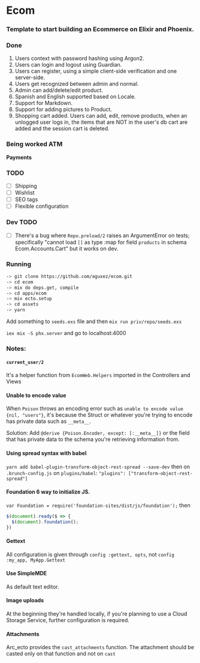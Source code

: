 # Ecom

### Template to start building an Ecommerce on Elixir and Phoenix.

### Done

1. Users context with password hashing using Argon2.
2. Users can login and logout using Guardian.
3. Users can register, using a simple client-side verification and one server-side.
4. Users get recognized between admin and normal.
5. Admin can add/delete/edit product.
6. Spanish and English supported based on Locale.
7. Support for Markdown.
8. Support for adding pictures to Product.
9. Shopping cart added. Users can add, edit, remove products, when an unlogged user logs in, the items that are NOT in the user's db cart are added and the session cart is deleted.

### Being worked ATM
**Payments**

### TODO
- [ ] Shipping
- [ ] Wishlist
- [ ] SEO tags
- [ ] Flexible configuration

### Dev TODO
- [ ] There's a bug where `Repo.preload/2` raises an ArgumentError on tests; specifically "cannot load `[]` as type :map for field `products` in schema Ecom.Accounts.Cart" but it works on dev.

### Running

```sh
-> git clone https://github.com/aguxez/ecom.git
-> cd ecom
-> mix do deps.get, compile
-> cd apps/ecom
-> mix ecto.setup
-> cd assets
-> yarn
```

Add something to  `seeds.exs` file and then `mix run priv/repo/seeds.exs`

`iex mix -S phx.server` and go to localhost:4000

### Notes:
#### `current_user/2`
It's a helper function from `EcomWeb.Helpers` imported in the Controllers and Views

#### Unable to encode value
When `Poison` throws an encoding error such as `unable to encode value {nil, "users"}`, it's because the Struct or whatever you're trying to encode has private data such as `__meta__`.

Solution: Add `@derive {Poison.Encoder, except: [:__meta__]}` or the field that has private data to the schema you're retrieving information from.

#### Using spread syntax with babel
`yarn add babel-plugin-transform-object-rest-spread --save-dev` then on `.brunch-config.js` on `plugins/babel`: `"plugins": ["transform-object-rest-spread"]`

#### Foundation 6 way to initialize JS.

`var Foundation = require('foundation-sites/dist/js/foundation');` then
```js
$(document).ready($ => {
  $(document).foundation();
})
```

#### Gettext
All configuration is given through `config :gettext, opts`, not `config :my_app, MyApp.Gettext`

#### Use SimpleMDE
As default text editor.

#### Image uploads
At the beginning they're handled locally, if you're planning to use a Cloud Storage Service, further configuration is required.

#### Attachments
Arc_ecto provides the `cast_attachments` function. The attachment should be casted only on that function and not on `cast`
